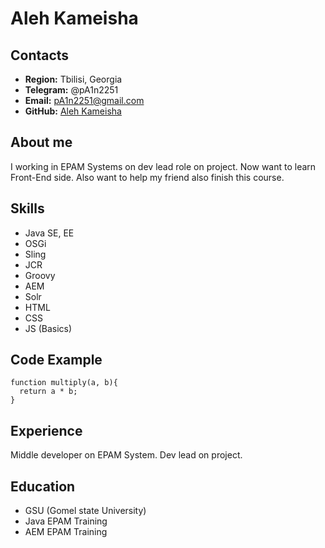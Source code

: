 # Aleh Kameisha
## Contacts 
* **Region:** Tbilisi, Georgia
* **Telegram:** @pA1n2251
* **Email:** pA1n2251@gmail.com
* **GitHub:** [Aleh Kameisha](https://github.com/pA1n2251)
## About me
I working in EPAM Systems on dev lead role on project. Now want to learn Front-End side. Also want to help my friend also finish this course.
## Skills
* Java SE, EE
* OSGi
* Sling
* JCR
* Groovy
* AEM
* Solr
* HTML
* CSS
* JS (Basics)
## Code Example
```
function multiply(a, b){
  return a * b;
}
```
## Experience
Middle developer on EPAM System. Dev lead on project.
## Education
* GSU (Gomel state University)
* Java EPAM Training
* AEM EPAM Training